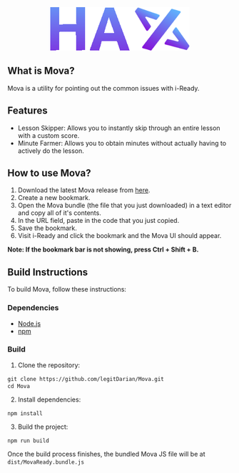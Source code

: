 <p align="center">
    <img alt="Mova" src="https://github.com/legitDarian/Mova/blob/main/assets/hax.png?raw=true">
</p>

## What is Mova?
Mova is a utility for pointing out the common issues with i-Ready.

## Features
- Lesson Skipper: Allows you to instantly skip through an entire lesson with a custom score.
- Minute Farmer: Allows you to obtain minutes without actually having to actively do the lesson.

## How to use Mova?
1. Download the latest Mova release from [here](https://github.com/legitDarian/Mova/releases).
2. Create a new bookmark.
3. Open the Mova bundle (the file that you just downloaded) in a text editor and copy all of it's contents.
4. In the URL field, paste in the code that you just copied.
5. Save the bookmark.
6. Visit i-Ready and click the bookmark and the Mova UI should appear.

**Note: If the bookmark bar is not showing, press Ctrl + Shift + B.**

## Build Instructions
To build Mova, follow these instructions:

### Dependencies
- [Node.js](https://nodejs.org/)
- [npm](https://www.npmjs.com/)

### Build
1. Clone the repository:
```
git clone https://github.com/legitDarian/Mova.git
cd Mova
```

2. Install dependencies:
```
npm install
```

3. Build the project:
```
npm run build
```
Once the build process finishes, the bundled Mova JS file will be at `dist/MovaReady.bundle.js`
